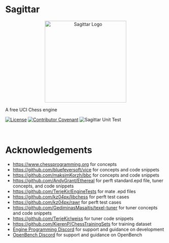 # Sagittar

<p align="center">
    <img src="Sagittar.webp" width="256" height="256" alt="Sagittar Logo"/>
</p>

A free UCI Chess engine

[![License](https://img.shields.io/github/license/codemaniac/pixie)](LICENSE)
[![Contributor Covenant](https://img.shields.io/badge/Contributor%20Covenant-2.1-4baaaa.svg)](CODE_OF_CONDUCT.md)
![Sagittar Unit Test](https://github.com/codemaniac/Sagittar/actions/workflows/unit-test.yml/badge.svg)

<br />

# Acknowledgements

- https://www.chessprogramming.org for concepts
- https://github.com/bluefeversoft/vice for concepts and code snippets
- https://github.com/maksimKorzh/bbc for concepts and code snippets
- https://github.com/AndyGrant/Ethereal for perft standard.epd file, tuner concepts, and code snippets
- https://github.com/TerjeKir/EngineTests for mate .epd files
- https://github.com/kz04px/libchess for perft test cases
- https://github.com/kz04px/rawr for perft test cases
- https://github.com/GediminasMasaitis/texel-tuner for tuner concepts and code snippets
- https://github.com/TerjeKir/weiss for tuner code snippets
- https://github.com/KierenP/ChessTrainingSets for training dataset
- [Engine Programming Discord](https://discord.com/invite/F6W6mMsTGN) for support and guidance on development
- [OpenBench Discord](https://discord.com/invite/9MVg7fBTpM) for support and guidance on OpenBench
